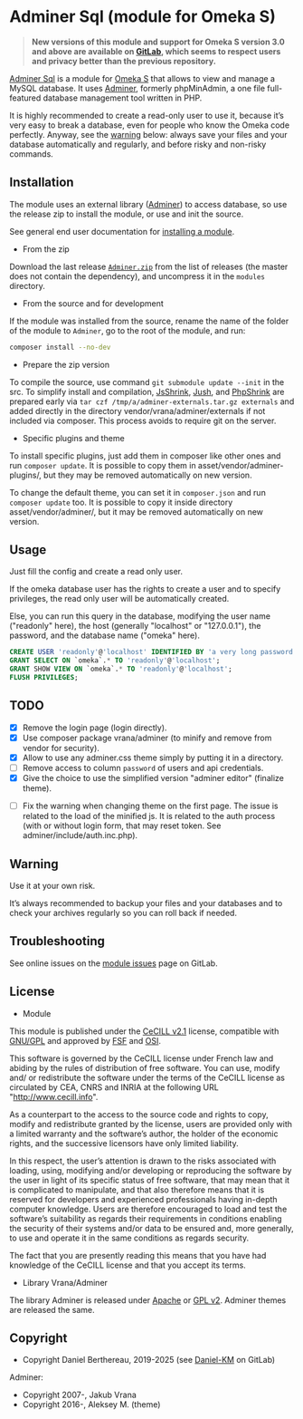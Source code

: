 Adminer Sql (module for Omeka S)
================================

> __New versions of this module and support for Omeka S version 3.0 and above
> are available on [GitLab], which seems to respect users and privacy better
> than the previous repository.__

[Adminer Sql] is a module for [Omeka S] that allows to view and manage a MySQL
database. It uses [Adminer], formerly phpMinAdmin, a one file full-featured
database management tool written in PHP.

It is highly recommended to create a read-only user to use it, because it’s very
easy to break a database, even for people who know the Omeka code perfectly.
Anyway, see the [warning] below: always save your files and your database
automatically and regularly, and before risky and non-risky commands.


Installation
------------

The module uses an external library ([Adminer]) to access database, so use the
release zip to install the module, or use and init the source.

See general end user documentation for [installing a module].

* From the zip

Download the last release [`Adminer.zip`] from the list of releases (the master
does not contain the dependency), and uncompress it in the `modules` directory.

* From the source and for development

If the module was installed from the source, rename the name of the folder of
the module to `Adminer`, go to the root of the module, and run:

```sh
composer install --no-dev
```

* Prepare the zip version

To compile the source, use command `git submodule update --init` in the src. To
simplify install and compilation, [JsShrink], [Jush], and [PhpShrink] are
prepared early via `tar czf /tmp/a/adminer-externals.tar.gz externals` and added
directly in the directory vendor/vrana/adminer/externals if not included via
composer. This process avoids to require git on the server.

* Specific plugins and theme

To install specific plugins, just add them in composer like other ones and run
`composer update`. It is possible to copy them in asset/vendor/adminer-plugins/,
but they may be removed automatically on new version.

To change the default theme, you can set it in `composer.json` and run `composer update`
too. It is possible to copy it inside directory asset/vendor/adminer/, but it
may be removed automatically on new version.


Usage
-----

Just fill the config and create a read only user.

If the omeka database user has the rights to create a user and to specify
privileges, the read only user will be automatically created.

Else, you can run this query in the database, modifying the user name ("readonly"
here), the host (generally "localhost" or "127.0.0.1"), the password, and the
database name ("omeka" here).

```sql
CREATE USER 'readonly'@'localhost' IDENTIFIED BY 'a very long password';
GRANT SELECT ON `omeka`.* TO 'readonly'@'localhost';
GRANT SHOW VIEW ON `omeka`.* TO 'readonly'@'localhost';
FLUSH PRIVILEGES;
```


TODO
----

* [x] Remove the login page (login directly).
* [x] Use composer package vrana/adminer (to minify and remove from vendor for security).
* [x] Allow to use any adminer.css theme simply by putting it in a directory.
* [ ] Remove access to column `password` of users and api credentials.
* [x] Give the choice to use the simplified version "adminer editor" (finalize theme).
- [ ] Fix the warning when changing theme on the first page. The issue is related to the load of the minified js.
      It is related to the auth process (with or without login form, that may reset token. See adminer/include/auth.inc.php).


Warning
-------

Use it at your own risk.

It’s always recommended to backup your files and your databases and to check
your archives regularly so you can roll back if needed.


Troubleshooting
---------------

See online issues on the [module issues] page on GitLab.


License
-------

* Module

This module is published under the [CeCILL v2.1] license, compatible with
[GNU/GPL] and approved by [FSF] and [OSI].

This software is governed by the CeCILL license under French law and abiding by
the rules of distribution of free software. You can use, modify and/ or
redistribute the software under the terms of the CeCILL license as circulated by
CEA, CNRS and INRIA at the following URL "http://www.cecill.info".

As a counterpart to the access to the source code and rights to copy, modify and
redistribute granted by the license, users are provided only with a limited
warranty and the software’s author, the holder of the economic rights, and the
successive licensors have only limited liability.

In this respect, the user’s attention is drawn to the risks associated with
loading, using, modifying and/or developing or reproducing the software by the
user in light of its specific status of free software, that may mean that it is
complicated to manipulate, and that also therefore means that it is reserved for
developers and experienced professionals having in-depth computer knowledge.
Users are therefore encouraged to load and test the software’s suitability as
regards their requirements in conditions enabling the security of their systems
and/or data to be ensured and, more generally, to use and operate it in the same
conditions as regards security.

The fact that you are presently reading this means that you have had knowledge
of the CeCILL license and that you accept its terms.

* Library Vrana/Adminer

The library Adminer is released under [Apache] or [GPL v2].
Adminer themes are released the same.


Copyright
---------

* Copyright Daniel Berthereau, 2019-2025 (see [Daniel-KM] on GitLab)

Adminer:
* Copyright 2007-, Jakub Vrana
* Copyright 2016-, Aleksey M. (theme)


[Adminer Sql]: https://gitlab.com/Daniel-KM/Omeka-S-module-Adminer
[Adminer]: https://www.adminer.org
[Omeka S]: https://omeka.org/s
[warning]: #Warning
[`Adminer.zip`]: https://gitlab.com/Daniel-KM/Omeka-S-module-Adminer/-/releases
[installing a module]: https://omeka.org/s/docs/user-manual/modules/#installing-modules
[JsShrink]: https://github.com/vrana/JsShrink
[Jush]: https://github.com/vrana/jush
[PhpShrink]: https://github.com/vrana/PhpShrink
[module issues]: https://gitlab.com/Daniel-KM/Omeka-S-module-Adminer/-/issues
[CeCILL v2.1]: https://www.cecill.info/licences/Licence_CeCILL_V2.1-en.html
[GNU/GPL]: https://www.gnu.org/licenses/gpl-3.0.html
[FSF]: https://www.fsf.org
[OSI]: http://opensource.org
[Apache]: https://www.apache.org/licenses/LICENSE-2.0.html
[GPL v2]: https://www.gnu.org/licenses/gpl-2.0.txt
[GitLab]: https://gitlab.com/Daniel-KM
[Daniel-KM]: https://gitlab.com/Daniel-KM "Daniel Berthereau"
